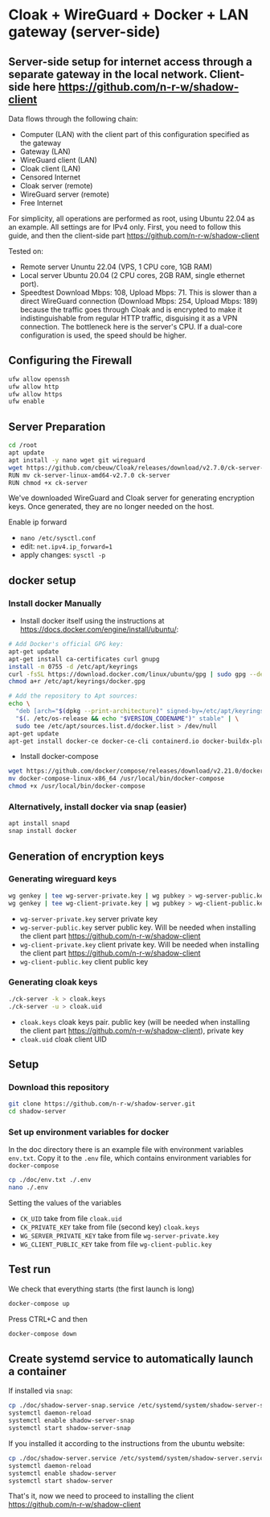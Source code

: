 # Cloak + WireGuard + Docker  + LAN gateway (server-side)

## Server-side setup for internet access through a separate gateway in the local network. Client-side here <https://github.com/n-r-w/shadow-client>

Data flows through the following chain:

- Computer (LAN) with the client part of this configuration specified as the gateway
- Gateway (LAN)
- WireGuard client (LAN)
- Cloak client (LAN)
- Censored Internet
- Cloak server (remote)
- WireGuard server (remote)
- Free Internet

For simplicity, all operations are performed as root, using Ubuntu 22.04 as an example. All settings are for IPv4 only. First, you need to follow this guide, and then the client-side part <https://github.com/n-r-w/shadow-client>

Tested on:

- Remote server Ununtu 22.04 (VPS, 1 CPU core, 1GB RAM)
- Local server Ubuntu 20.04 (2 CPU cores, 2GB RAM, single ethernet port).
- Speedtest Download Mbps: 108, Upload Mbps: 71. This is slower than a direct WireGuard connection (Download Mbps: 254, Upload Mbps: 189) because the traffic goes through Cloak and is encrypted to make it indistinguishable from regular HTTP traffic, disguising it as a VPN connection. The bottleneck here is the server's CPU. If a dual-core configuration is used, the speed should be higher.

## Configuring the Firewall

```bash
ufw allow openssh
ufw allow http
ufw allow https
ufw enable
```

## Server Preparation

```bash
cd /root
apt update
apt install -y nano wget git wireguard
wget https://github.com/cbeuw/Cloak/releases/download/v2.7.0/ck-server-linux-amd64-v2.7.0
RUN mv ck-server-linux-amd64-v2.7.0 ck-server
RUN chmod +x ck-server
```

We've downloaded WireGuard and Cloak server for generating encryption keys. Once generated, they are no longer needed on the host.

Enable ip forward

- ```nano /etc/sysctl.conf```
- edit: ```net.ipv4.ip_forward=1```
- apply changes: ```sysctl -p```

## docker setup

### Install docker Manually

- Install docker itself using the instructions at  <https://docs.docker.com/engine/install/ubuntu/>:

```bash
# Add Docker's official GPG key:
apt-get update
apt-get install ca-certificates curl gnupg
install -m 0755 -d /etc/apt/keyrings
curl -fsSL https://download.docker.com/linux/ubuntu/gpg | sudo gpg --dearmor -o /etc/apt/keyrings/docker.gpg
chmod a+r /etc/apt/keyrings/docker.gpg

# Add the repository to Apt sources:
echo \
  "deb [arch="$(dpkg --print-architecture)" signed-by=/etc/apt/keyrings/docker.gpg] https://download.docker.com/linux/ubuntu \
  "$(. /etc/os-release && echo "$VERSION_CODENAME")" stable" | \
  sudo tee /etc/apt/sources.list.d/docker.list > /dev/null
apt-get update
apt-get install docker-ce docker-ce-cli containerd.io docker-buildx-plugin docker-compose-plugin
```

- Install docker-compose

```bash
wget https://github.com/docker/compose/releases/download/v2.21.0/docker-compose-linux-x86_64
mv docker-compose-linux-x86_64 /usr/local/bin/docker-compose
chmod +x /usr/local/bin/docker-compose
```

### Alternatively, install docker via snap (easier)

```bash
apt install snapd
snap install docker
```

## Generation of encryption keys

### Generating wireguard keys

```bash
wg genkey | tee wg-server-private.key | wg pubkey > wg-server-public.key
wg genkey | tee wg-client-private.key | wg pubkey > wg-client-public.key
```

- ```wg-server-private.key``` server private key
- ```wg-server-public.key``` server public key. Will be needed when installing the client part <https://github.com/n-r-w/shadow-client>
- ```wg-client-private.key``` client private key. Will be needed when installing the client part <https://github.com/n-r-w/shadow-client>
- ```wg-client-public.key``` client public key

### Generating cloak keys

```bash
./ck-server -k > cloak.keys
./ck-server -u > cloak.uid
```

- ```cloak.keys``` cloak keys pair. public key (will be needed when installing the client part <https://github.com/n-r-w/shadow-client>), private key
- ```cloak.uid``` cloak client UID

## Setup

### Download this repository

```bash
git clone https://github.com/n-r-w/shadow-server.git
cd shadow-server
```

### Set up environment variables for docker

In the doc directory there is an example file with environment variables ```env.txt```. Copy it to the ```.env``` file, which contains environment variables for ```docker-compose```

```bash
cp ./doc/env.txt ./.env
nano ./.env
```

Setting the values ​​of the variables

- ```CK_UID``` take from file ```cloak.uid```
- ```CK_PRIVATE_KEY``` take from file (second key) ```cloak.keys```
- ```WG_SERVER_PRIVATE_KEY``` take from file ```wg-server-private.key```
- ```WG_CLIENT_PUBLIC_KEY``` take from file ```wg-client-public.key```

## Test run

We check that everything starts (the first launch is long)

```bash
docker-compose up
```

Press CTRL+C and then

```bash
docker-compose down
```

## Create systemd service to automatically launch a container

If installed via ```snap```:

```bash
cp ./doc/shadow-server-snap.service /etc/systemd/system/shadow-server-snap.service
systemctl daemon-reload
systemctl enable shadow-server-snap
systemctl start shadow-server-snap
```

If you installed it according to the instructions from the ubuntu website:

```bash
cp ./doc/shadow-server.service /etc/systemd/system/shadow-server.service
systemctl daemon-reload
systemctl enable shadow-server
systemctl start shadow-server
```

That's it, now we need to proceed to installing the client <https://github.com/n-r-w/shadow-client>
